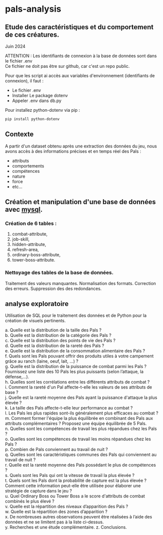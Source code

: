 # pals-analysis
## Etude des caractéristiques et du comportement de ces créatures.


Juin 2024

ATTENTION :
Les identifiants de connexion à la base de données sont dans le fichier .env  
Ce fichier ne doit pas être sur github, car c'est un repo public.

Pour que les script ai accès aux variables d'environnement (identifiants de connexion), il faut :  
- Le fichier .env
- Installer Le package dotenv
- Appeler .env dans db.py

Pour installez python-dotenv via pip :
```sh
pip install python-dotenv
``` 

## Contexte

A partir d'un dataset obtenu après une extraction des données du jeu, nous avons accès à des informations précises et en temps réel des Pals :

- attributs
- comportements
- compétences
- nature
- force
- etc...


## Création et manipulation d'une base de données avec [mysql](https://www.mysql.com/fr/).

### Création de 6 tables :

1. combat-attribute,
2. job-skill,
3. hidden-attribute,
4. refresh-area,
5. ordinary-boss-attribute,
6. tower-boss-attribute.

### Nettoyage des tables de la base de données.
Traitement des valeurs manquantes.
Normalisation des formats.
Correction des erreurs.
Suppression des des redondances.

## analyse exploratoire

Utilisation de SQL pour le traitement des données et de Python pour la création de visuels pertinents.

a. Quelle est la distribution de la taille des Pals ?  
b. Quelle est la distribution de la catégorie des Pals ?  
c. Quelle est la distribution des points de vie des Pals ?  
d. Quelle est la distribution de la rareté des Pals ?  
e. Quelle est la distribution de la consommation alimentaire des Pals ?  
f. Quels sont les Pals pouvant offrir des produits utiles à votre campement grâce au ranch (laine, oeuf, lait, ...) ?  
g. Quelle est la distribution de la puissance de combat parmi les Pals ? Fournissez une liste des 10 Pals les plus puissants (selon l’attaque, la défense,...).  
h. Quelles sont les corrélations entre les différents attributs de combat ?  
i. Comment la rareté d'un Pal affecte-t-elle les valeurs de ses attributs de base ?  
j. Quelle est la rareté moyenne des Pals ayant la puissance d'attaque la plus élevée ?  
k. La taille des Pals affecte-t-elle leur performance au combat ?  
l. Les Pals les plus rapides sont-ils généralement plus efficaces au combat ?  
m. Comment former l'équipe la plus équilibrée en combinant des Pals aux attributs complémentaires ? Proposez une équipe équilibrée de 5 Pals.  
n. Quelles sont les compétences de travail les plus répandues chez les Pals ?  
o. Quelles sont les compétences de travail les moins répandues chez les Pals ?  
p. Combien de Pals conviennent au travail de nuit ?  
q. Quelles sont les caractéristiques communes des Pals qui conviennent au travail de nuit ?  
r. Quelle est la rareté moyenne des Pals possédant le plus de compétences ?  
s. Quels sont les Pals qui ont la vitesse de travail la plus élevée ?  
t. Quels sont les Pals dont la probabilité de capture est la plus élevée ?  Comment cette information peut-elle être utilisée pour élaborer une stratégie de capture dans le jeu ?  
u. Quel Ordinary Boss ou Tower Boss a le score d'attributs de combat combinés le plus élevé ?  
v. Quelle est la répartition des niveaux d’apparition des Pals ?  
w. Quelle est la répartition des zones d’apparition ?  
x. De nombreuses autres observations peuvent être réalisées à l’aide des données et ne se limitent pas à la liste ci-dessus.  
y. Recherches et une étude complémentaire.
z. Conclusions.  
